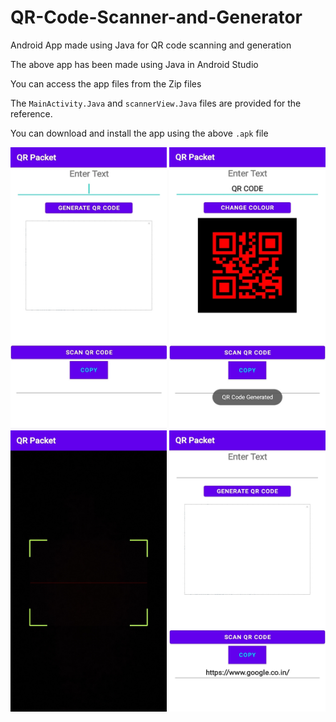 # QR-Code-Scanner-and-Generator
Android App made using Java for QR code scanning and generation

The above app has been made using Java in Android Studio

You can access the app files from the Zip files

The ```MainActivity.Java``` and ```scannerView.Java``` files are provided for the reference.

You can download and install the app using the above ```.apk``` file

<img src="AppS1.png" width="250" height="450">

<img src="AppS2.png" width="250" height="450">

<img src="AppS3.png" width="250" height="450">

<img src="AppS4.png" width="250" height="450">
